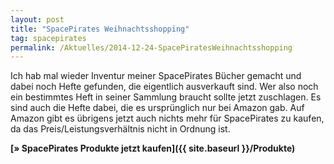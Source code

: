 ```yaml
---
layout: post
title: "SpacePirates Weihnachtsshopping"
tag: spacepirates
permalink: /Aktuelles/2014-12-24-SpacePiratesWeihnachtsshopping
---
```


Ich hab mal wieder Inventur meiner SpacePirates Bücher gemacht und dabei noch Hefte gefunden, die eigentlich ausverkauft sind. Wer also noch ein bestimmtes Heft in seiner Sammlung braucht sollte jetzt zuschlagen. Es sind auch die Hefte dabei, die es ursprünglich nur bei Amazon gab. Auf Amazon gibt es übrigens jetzt auch nichts mehr für SpacePirates zu kaufen, da das Preis/Leistungsverhältnis nicht in Ordnung ist.

**[&raquo; SpacePirates Produkte jetzt kaufen]({{ site.baseurl }}/Produkte)**



